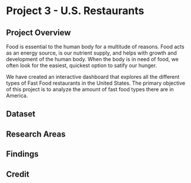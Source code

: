 # Project 3 - U.S. Restaurants

## Project Overview

Food is essential to the human body for a multitude of reasons. Food acts as an energy source, is our nutrient supply, and helps with growth and development of the human body. When the body is in need of food, we often look for the easiest, quickest option to satify our hunger.

We have created an interactive dashboard that explores all the different types of Fast Food restaurants in the United States. The primary objective of this project is to analyze the amount of fast food types there are in America.

## Dataset

## Research Areas

## Findings

## Credit
